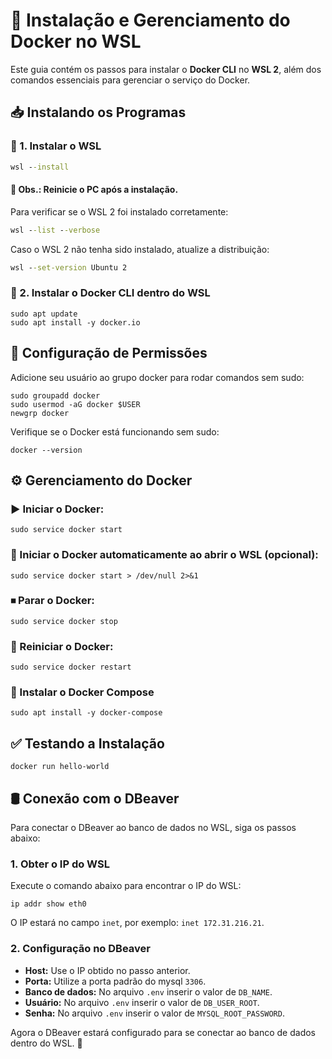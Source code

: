 # 🐳 Instalação e Gerenciamento do Docker no WSL  

Este guia contém os passos para instalar o **Docker CLI** no **WSL 2**, além dos comandos essenciais para gerenciar o serviço do Docker.  

## 📥 Instalando os Programas

### 🔹 1. Instalar o WSL
```cmd
wsl --install
```

#### 📌 Obs.: Reinicie o PC após a instalação.

Para verificar se o WSL 2 foi instalado corretamente:
```cmd
wsl --list --verbose
```

Caso o WSL 2 não tenha sido instalado, atualize a distribuição:
```cmd
wsl --set-version Ubuntu 2
```

### 🐳 2. Instalar o Docker CLI dentro do WSL
```wsl
sudo apt update
sudo apt install -y docker.io
```

## 🔑 Configuração de Permissões

Adicione seu usuário ao grupo docker para rodar comandos sem sudo:
```wsl
sudo groupadd docker
sudo usermod -aG docker $USER
newgrp docker
```

Verifique se o Docker está funcionando sem sudo:
```wsl
docker --version
```

## ⚙️ Gerenciamento do Docker

### ▶️ Iniciar o Docker:
```wsl
sudo service docker start
```

### 🔄 Iniciar o Docker automaticamente ao abrir o WSL (opcional):
```wsl
sudo service docker start > /dev/null 2>&1
```

### ⏹ Parar o Docker:
```wsl
sudo service docker stop
```

### 🔄 Reiniciar o Docker:
```wsl
sudo service docker restart
```

### 🔹 Instalar o Docker Compose
```wsl
sudo apt install -y docker-compose
```

## ✅ Testando a Instalação
```wsl
docker run hello-world
```

## 🛢 Conexão com o DBeaver

Para conectar o DBeaver ao banco de dados no WSL, siga os passos abaixo:

### 1. Obter o IP do WSL
Execute o comando abaixo para encontrar o IP do WSL:
```wsl
ip addr show eth0
```
O IP estará no campo `inet`, por exemplo: `inet 172.31.216.21`.

### 2. Configuração no DBeaver
- **Host:** Use o IP obtido no passo anterior.
- **Porta:** Utilize a porta padrão do mysql `3306`.
- **Banco de dados:** No arquivo `.env` inserir o valor de `DB_NAME`.
- **Usuário:** No arquivo `.env` inserir o valor de `DB_USER_ROOT`.
- **Senha:** No arquivo `.env` inserir o valor de `MYSQL_ROOT_PASSWORD`.

Agora o DBeaver estará configurado para se conectar ao banco de dados dentro do WSL. 🚀
